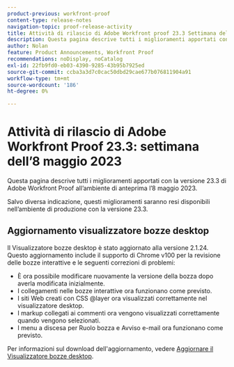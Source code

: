 ```yaml
---
product-previous: workfront-proof
content-type: release-notes
navigation-topic: proof-release-activity
title: Attività di rilascio di Adobe Workfront proof 23.3 Settimana dell’8 maggio 2023
description: Questa pagina descrive tutti i miglioramenti apportati con la versione 23.3 di Adobe Workfront Proof all’ambiente di anteprima. Questi miglioramenti saranno resi disponibili nell’ambiente di produzione la settimana dell’8 maggio 2023.
author: Nolan
feature: Product Announcements, Workfront Proof
recommendations: noDisplay, noCatalog
exl-id: 22fb9fd0-eb03-4390-9285-43b95b7925ed
source-git-commit: ccba3a3d7c0cac50dbd29cae677b076811904a91
workflow-type: tm+mt
source-wordcount: '186'
ht-degree: 0%

---
```


# Attività di rilascio di Adobe Workfront Proof 23.3: settimana dell’8 maggio 2023

Questa pagina descrive tutti i miglioramenti apportati con la versione 23.3 di Adobe Workfront Proof all’ambiente di anteprima l’8 maggio 2023.

Salvo diversa indicazione, questi miglioramenti saranno resi disponibili nell’ambiente di produzione con la versione 23.3.

## Aggiornamento visualizzatore bozze desktop

Il Visualizzatore bozze desktop è stato aggiornato alla versione 2.1.24. Questo aggiornamento include il supporto di Chrome v100 per la revisione delle bozze interattive e le seguenti correzioni di problemi:

* È ora possibile modificare nuovamente la versione della bozza dopo averla modificata inizialmente.
* I collegamenti nelle bozze interattive ora funzionano come previsto.
* I siti Web creati con CSS @layer ora visualizzati correttamente nel visualizzatore desktop.
* I markup collegati ai commenti ora vengono visualizzati correttamente quando vengono selezionati.
* I menu a discesa per Ruolo bozza e Avviso e-mail ora funzionano come previsto.

Per informazioni sul download dell&#39;aggiornamento, vedere [Aggiornare il Visualizzatore bozze desktop](/help/quicksilver/review-and-approve-work/proofing/use-the-desktop-proofing-viewer/update-the-desktop-proofing-viewer.md).

